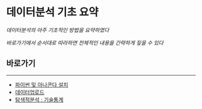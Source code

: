 # 데이터분석 기초 요약

*데이터분석의 아주 기초적인 방법을 요약하였다*

*바로가기에서 순서대로 따라하면 전체적인 내용을 간략하게 짚을 수 있다*

## 바로가기

---

- [파이썬 및 아나콘다 설치](https://github.com/wjsrlahrlco1998/TIL/blob/master/Basic_DataAnalysis/[Setup]Python_Anaconda.md)
- [데이터업로드](https://github.com/wjsrlahrlco1998/TIL/blob/master/Basic_DataAnalysis/[DA]Data_Upload.md)
- [탐색적분석 : 기술통계](https://github.com/wjsrlahrlco1998/TIL/blob/master/Basic_DataAnalysis/[DA]Exploratory_Analysis(descriptive_statistics).md)

